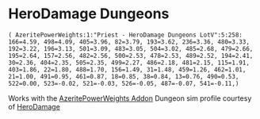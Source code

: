 # HeroDamage Dungeons
```
( AzeritePowerWeights:1:"Priest - HeroDamage Dungeons LotV":5:258: 166=4.59, 498=4.09, 405=3.96, 82=3.79, 193=3.62, 236=3.36, 480=3.33, 192=3.22, 196=3.13, 501=3.09, 483=3.05, 504=3.02, 485=2.68, 479=2.66, 195=2.64, 157=2.56, 482=2.56, 500=2.53, 478=2.53, 489=2.52, 194=2.41, 30=2.36, 404=2.35, 505=2.35, 499=2.27, 486=2.18, 481=2.15, 115=1.91, 403=1.86, 22=1.80, 488=1.70, 156=1.49, 31=1.48, 459=1.26, 462=1.01, 21=1.00, 491=0.95, 461=0.87, 18=0.85, 38=0.84, 13=0.76, 490=0.53, 522=0.00, 523=-0.02, 521=-0.03, 526=-0.05, 487=-0.07, 541=-0.11,)
```

 Works with the [AzeritePowerWeights Addon](https://wow.curseforge.com/projects/azeritepowerweights)
 Dungeon sim profile courtesy of [HeroDamage](https://www.herodamage.com/)